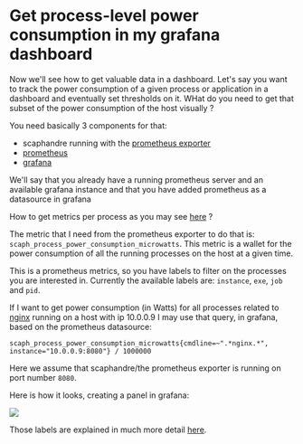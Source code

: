 # Get process-level power consumption in my grafana dashboard

Now we'll see how to get valuable data in a dashboard. Let's say you want to track the power consumption of a given process or application in a dashboard and eventually set thresholds on it. WHat do you need to get that subset of the power consumption of the host visually ?

You need basically 3 components for that:
- scaphandre running with the [prometheus exporter](../references/exporter-prometheus.md)
- [prometheus](https://prometheus.io)
- [grafana](https://grafana.com)

We'll say that you already have a running prometheus server and an available grafana instance and that you have added prometheus as a datasource in grafana

How to get metrics per process as you may see [here](https://metrics.hubblo.org) ?

The metric that I need from the prometheus exporter to do that is: `scaph_process_power_consumption_microwatts`. This metric is a wallet for the power consumption of all the running processes on the host at a given time.

This is a prometheus metrics, so you have labels to filter on the processes you are interested in. Currently the available labels are: `instance`, `exe`, `job` and `pid`.

If I want to get power consumption (in Watts) for all processes related to [nginx](https://nginx.org/) running on a host with ip 10.0.0.9 I may use that query, in grafana, based on the prometheus datasource:

<!-- mdbook-xgettext:skip -->
```
scaph_process_power_consumption_microwatts{cmdline=~".*nginx.*", instance="10.0.0.9:8080"} / 1000000
```

Here we assume that scaphandre/the prometheus exporter is running on port number `8080`.

Here is how it looks, creating a panel in grafana:

![](../grafana-edit.png)

Those labels are explained in much more detail [here](../references/exporter-prometheus.md#scaph_process_power_consumption_microwatts).
